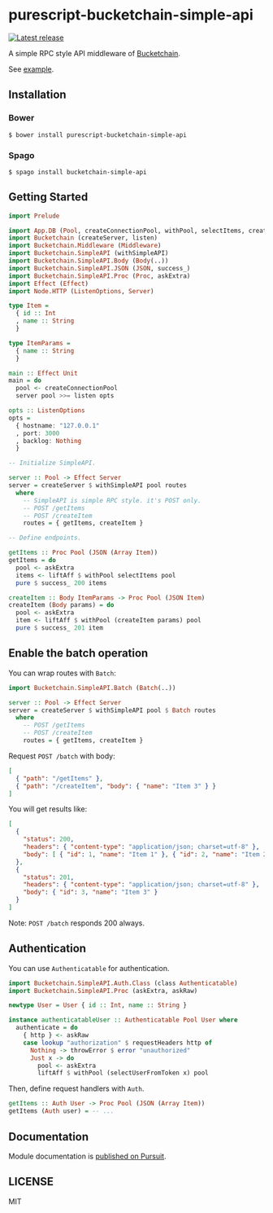 # purescript-bucketchain-simple-api

[![Latest release](http://img.shields.io/github/release/Bucketchain/purescript-bucketchain-simple-api.svg)](https://github.com/Bucketchain/purescript-bucketchain-simple-api/releases)

A simple RPC style API middleware of [Bucketchain](https://github.com/Bucketchain/purescript-bucketchain).

See [example](https://github.com/Bucketchain/purescript-bucketchain-simple-api/blob/master/example/Main.purs).

## Installation

### Bower

```
$ bower install purescript-bucketchain-simple-api
```

### Spago

```
$ spago install bucketchain-simple-api
```

## Getting Started

```purescript
import Prelude

import App.DB (Pool, createConnectionPool, withPool, selectItems, createItem)
import Bucketchain (createServer, listen)
import Bucketchain.Middleware (Middleware)
import Bucketchain.SimpleAPI (withSimpleAPI)
import Bucketchain.SimpleAPI.Body (Body(..))
import Bucketchain.SimpleAPI.JSON (JSON, success_)
import Bucketchain.SimpleAPI.Proc (Proc, askExtra)
import Effect (Effect)
import Node.HTTP (ListenOptions, Server)

type Item =
  { id :: Int
  , name :: String
  }

type ItemParams =
  { name :: String
  }

main :: Effect Unit
main = do
  pool <- createConnectionPool
  server pool >>= listen opts

opts :: ListenOptions
opts =
  { hostname: "127.0.0.1"
  , port: 3000
  , backlog: Nothing
  }

-- Initialize SimpleAPI.

server :: Pool -> Effect Server
server = createServer $ withSimpleAPI pool routes
  where
    -- SimpleAPI is simple RPC style. it's POST only.
    -- POST /getItems
    -- POST /createItem
    routes = { getItems, createItem }

-- Define endpoints.

getItems :: Proc Pool (JSON (Array Item))
getItems = do
  pool <- askExtra
  items <- liftAff $ withPool selectItems pool
  pure $ success_ 200 items

createItem :: Body ItemParams -> Proc Pool (JSON Item)
createItem (Body params) = do
  pool <- askExtra
  item <- liftAff $ withPool (createItem params) pool
  pure $ success_ 201 item
```

## Enable the batch operation

You can wrap routes with `Batch`:


```purescript
import Bucketchain.SimpleAPI.Batch (Batch(..))

server :: Pool -> Effect Server
server = createServer $ withSimpleAPI pool $ Batch routes
  where
    -- POST /getItems
    -- POST /createItem
    routes = { getItems, createItem }

```

Request `POST /batch` with body:

```json
[
  { "path": "/getItems" },
  { "path": "/createItem", "body": { "name": "Item 3" } }
]
```

You will get results like:

```json
[
  {
    "status": 200,
    "headers": { "content-type": "application/json; charset=utf-8" },
    "body": [ { "id": 1, "name": "Item 1" }, { "id": 2, "name": "Item 2" } ]
  },
  {
    "status": 201,
    "headers": { "content-type": "application/json; charset=utf-8" },
    "body": { "id": 3, "name": "Item 3" }
  }
]
```

Note: `POST /batch` responds 200 always.

## Authentication

You can use `Authenticatable` for authentication.

```purescript
import Bucketchain.SimpleAPI.Auth.Class (class Authenticatable)
import Bucketchain.SimpleAPI.Proc (askExtra, askRaw)

newtype User = User { id :: Int, name :: String }

instance authenticatableUser :: Authenticatable Pool User where
  authenticate = do
    { http } <- askRaw
    case lookup "authorization" $ requestHeaders http of
      Nothing -> throwError $ error "unauthorized"
      Just x -> do
        pool <- askExtra
        liftAff $ withPool (selectUserFromToken x) pool
```

Then, define request handlers with `Auth`.

```purescript
getItems :: Auth User -> Proc Pool (JSON (Array Item))
getItems (Auth user) = -- ...
```

## Documentation

Module documentation is [published on Pursuit](http://pursuit.purescript.org/packages/purescript-bucketchain-simple-api).

## LICENSE

MIT
